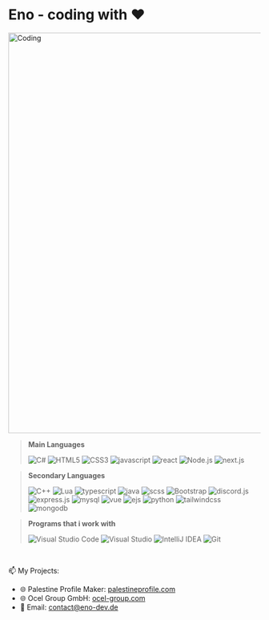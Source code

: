 <h1 align="left">Eno - coding with ♥️</h1> 
<img align="center" alt="Coding" width="800" src="https://i.imgur.com/25eHiKI.png">

<blockquote>
<p dir="auto"><strong>Main Languages</strong></p>
<p align="left"> 
  <img src="https://img.shields.io/badge/C%23-black?style=for-the-badge&amp;logo=c%23" alt="C#">
  <img src="https://img.shields.io/badge/HTML5-black?style=for-the-badge&amp;logo=html5" alt="HTML5">
  <img src="https://img.shields.io/badge/CSS3-black?style=for-the-badge&amp;logo=css3&logoColor=blue" alt="CSS3">
  <img src="https://img.shields.io/badge/javascript-black?style=for-the-badge&amp;logo=javascript" alt="javascript">
  <img src="https://img.shields.io/badge/react-black?style=for-the-badge&amp;logo=react" alt="react">
  <img src="https://img.shields.io/badge/Node.js-black?style=for-the-badge&amp;logo=node.js" alt="Node.js">
  <img src="https://img.shields.io/badge/next.js-black?style=for-the-badge&amp;logo=next.js" alt="next.js">
</p>
</blockquote>
<blockquote>
<p dir="auto"><strong>Secondary Languages</strong></p>
<p align="left"> 
  <img src="https://img.shields.io/badge/C++-black?style=for-the-badge&amp;logo=c%2B%2B" alt="C++">
  <img src="https://img.shields.io/badge/Lua-black?style=for-the-badge&logo=lua" alt="Lua">
  <img src="https://img.shields.io/badge/typescript-black?style=for-the-badge&amp;logo=typescript" alt="typescript">
  <img src="https://img.shields.io/badge/java-black?style=for-the-badge&amp;logo=java" alt="java">
  <img src="https://img.shields.io/badge/SCSS-black?style=for-the-badge&amp;logo=scss&logoColor=pink" alt="scss">
  <img src="https://img.shields.io/badge/Bootstrap-black?style=for-the-badge&amp;logo=bootstrap" alt="Bootstrap">
  <img src="https://img.shields.io/badge/discord.js-black?style=for-the-badge&amp;logo=discord" alt="discord.js">
  <img src="https://img.shields.io/badge/express.js-black?style=for-the-badge&amp;logo=express" alt="express.js">
  <img src="https://img.shields.io/badge/mysql-black?style=for-the-badge&amp;logo=mysql" alt="mysql">
  <img src="https://img.shields.io/badge/vue.js-black?style=for-the-badge&amp;logo=vue.js" alt="vue">
  <img src="https://img.shields.io/badge/ejs-black?style=for-the-badge&amp;logo=ejs&logoColor=yellow" alt="ejs">
  <img src="https://img.shields.io/badge/python-black?style=for-the-badge&amp;logo=python" alt="python">
  <img src="https://img.shields.io/badge/tailwindcss-black?style=for-the-badge&amp;logo=tailwindcss" alt="tailwindcss">
  <img src="https://img.shields.io/badge/mongodb-black?style=for-the-badge&amp;logo=mongodb" alt="mongodb">
</p>
</blockquote>
<blockquote>
<p dir="auto"><strong>Programs that i work with</strong></p>
<p align="left"> 
<img src="https://img.shields.io/badge/Visual%20Studio%20Code-black?style=for-the-badge&logo=visual-studio-code&logoColor=blue" alt="Visual Studio Code">
<img src="https://img.shields.io/badge/visual%20studio-black?style=for-the-badge&logo=visual-studio&logoColor=purple" alt="Visual Studio">
<img src="https://img.shields.io/badge/IntelliJ%20IDEA-black?style=for-the-badge&logo=intellij-idea" alt="IntelliJ IDEA">
<img src="https://img.shields.io/badge/Git-black?style=for-the-badge&logo=git" alt="Git">
</p>
</blockquote>
 
  <br>
<p dir="auto"><g-emoji class="g-emoji" alias="mailbox" fallback-src="https://github.githubassets.com/images/icons/emoji/unicode/1f4eb.png">📫</g-emoji> My Projects:</p>
<ul dir="auto">
  <li><g-emoji class="g-emoji" alias="globe_with_meridians" fallback-src="https://github.githubassets.com/images/icons/emoji/unicode/1f310.png">🌐</g-emoji> Palestine Profile Maker: <a href="http://palestineprofile.com/" rel="nofollow">palestineprofile.com</a></li>
<li><g-emoji class="g-emoji" alias="globe_with_meridians" fallback-src="https://github.githubassets.com/images/icons/emoji/unicode/1f310.png">🌐</g-emoji> Ocel Group GmbH: <a href="http://ocel-group.com/" rel="nofollow">ocel-group.com</a></li>
<li><g-emoji class="g-emoji" alias="email" fallback-src="https://github.githubassets.com/images/icons/emoji/unicode/1f4e7.png">📧</g-emoji> Email: <a href=eno@clouddev.de">contact@eno-dev.de</a></li>
</ul>
<br>
  
  
  
